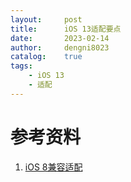 ```yaml
---
layout:     post
title:      iOS 13适配要点
date:       2023-02-14
author:     dengni8023
catalog:    true
tags:
    - iOS 13
    - 适配
---
```


# 参考资料

1. [iOS 8兼容适配](https://xxxxx)
